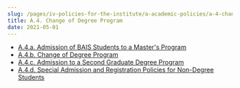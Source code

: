 ```yaml
---
slug: /pages/iv-policies-for-the-institute/a-academic-policies/a-4-change-of-academic-program
title: A.4. Change of Degree Program
date: 2021-05-01
---
```

* [A.4.a. Admission of BAIS Students to a Master's Program](/pages/iv-policies-for-the-institute/a-academic-policies/a-4-change-of-academic-program/a-4-a-admission-of-bais-students-to-a-master-s-program)
* [A.4.b. Change of Degree Program](/pages/iv-policies-for-the-institute/a-academic-policies/a-4-change-of-academic-program/a-4-b-change-of-degree-program)
* [A.4.c. Admission to a Second Graduate Degree Program](/pages/iv-policies-for-the-institute/a-academic-policies/a-4-change-of-academic-program/a-4-c-change-of-degree-program)
* [A.4.d. Special Admission and Registration Policies for Non-Degree Students](/pages/iv-policies-for-the-institute/a-academic-policies/a-4-change-of-academic-program/a-4-d-special-admission-and-registration-policies-for-non-degree-students)
